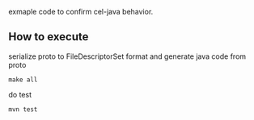 exmaple code to confirm cel-java behavior.


## How to execute

serialize proto to FileDescriptorSet format and generate java code from proto

```
make all
```

do test

```
mvn test
```

